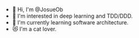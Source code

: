 - 👋 Hi, I'm @JosueOb
- 👀 I'm interested in deep learning and TDD/DDD.
- 🌱 I'm currently learning software architecture.
- :heart_eyes_cat: I'm a cat lover.


<!---
JosueOb/JosueOb is a ✨ special ✨ repository because its `README.md` (this file) appears on your GitHub profile.
You can click the Preview link to take a look at your changes.
--->
